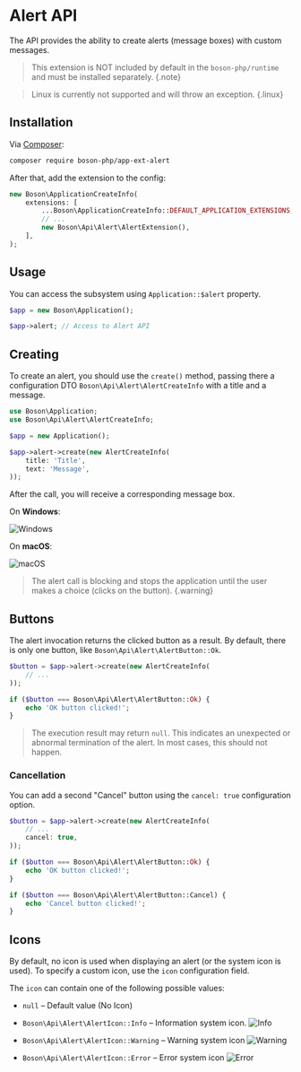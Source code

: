 # Alert API

The API provides the ability to create alerts (message boxes) with
custom messages.

> This extension is NOT included by default in the `boson-php/runtime`
> and must be installed separately.
{.note}

> Linux is currently not supported and will throw an exception.
{.linux}

## Installation

Via [Composer](https://getcomposer.org/doc/01-basic-usage.md#installing-dependencies):

```bash
composer require boson-php/app-ext-alert
```

After that, add the extension to the config:

```php
new Boson\ApplicationCreateInfo(
    extensions: [
        ...Boson\ApplicationCreateInfo::DEFAULT_APPLICATION_EXTENSIONS,
        // ...
        new Boson\Api\Alert\AlertExtension(),
    ],
);
```

## Usage

You can access the subsystem using `Application::$alert` property.

```php
$app = new Boson\Application();

$app->alert; // Access to Alert API
```

## Creating

To create an alert, you should use the `create()` method, passing there a
configuration DTO `Boson\Api\Alert\AlertCreateInfo` with a title and a message.

```php
use Boson\Application;
use Boson\Api\Alert\AlertCreateInfo;

$app = new Application();

$app->alert->create(new AlertCreateInfo(
    title: 'Title',
    text: 'Message',
));
```

After the call, you will receive a corresponding message box.

On **Windows**:

![Windows](https://habrastorage.org/webt/ka/jf/ih/kajfihxiiobgv7q5yqyjihbi88s.png)

On **macOS**:

![macOS](https://habrastorage.org/webt/xx/ne/ug/xxneug8ik7kymbt74gedjtki9yq.png)

> The alert call is blocking and stops the application until the user makes 
> a choice (clicks on the button).
{.warning}

## Buttons

The alert invocation returns the clicked button as a result. By default, 
there is only one button, like `Boson\Api\Alert\AlertButton::Ok`.

```php
$button = $app->alert->create(new AlertCreateInfo( 
    // ...
));

if ($button === Boson\Api\Alert\AlertButton::Ok) {
    echo 'OK button clicked!';
}
```

> The execution result may return `null`. This indicates an unexpected or
> abnormal termination of the alert. In most cases, this should not happen.

### Cancellation

You can add a second "Cancel" button using the `cancel: true` configuration 
option.

```php
$button = $app->alert->create(new AlertCreateInfo(
    // ...
    cancel: true,
));

if ($button === Boson\Api\Alert\AlertButton::Ok) {
    echo 'OK button clicked!';
}

if ($button === Boson\Api\Alert\AlertButton::Cancel) {
    echo 'Cancel button clicked!';
}
```

## Icons

By default, no icon is used when displaying an alert (or the system icon is 
used). To specify a custom icon, use the `icon` configuration field.

The `icon` can contain one of the following possible values:
- `null` – Default value (No Icon)
- `Boson\Api\Alert\AlertIcon::Info` – Information system icon.
  ![Info](https://habrastorage.org/webt/oc/33/sr/oc33srnf0y_ozlmiorlkkadkn7o.png)

- `Boson\Api\Alert\AlertIcon::Warning` – Warning system icon
  ![Warning](https://habrastorage.org/webt/w4/jv/jn/w4jvjn6qwfxltf1ayplwiqv0n_0.png)

- `Boson\Api\Alert\AlertIcon::Error` – Error system icon
  ![Error](https://habrastorage.org/webt/dr/mj/pb/drmjpbh_ume5zprtufyc2_dgu1u.png)

